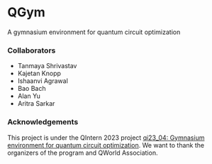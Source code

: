 # QGym
A gymnasium environment for quantum circuit optimization

### Collaborators
* Tanmaya Shrivastav
* Kajetan Knopp
* Ishaanvi Agrawal
* Bao Bach
* Alan Yu
* Aritra Sarkar

### Acknowledgements
This project is under the QIntern 2023 project [qi23_04: Gymnasium environment for quantum circuit optimization](https://qworld.net/qintern-2023/).
We want to thank the organizers of the program and QWorld Association. 
